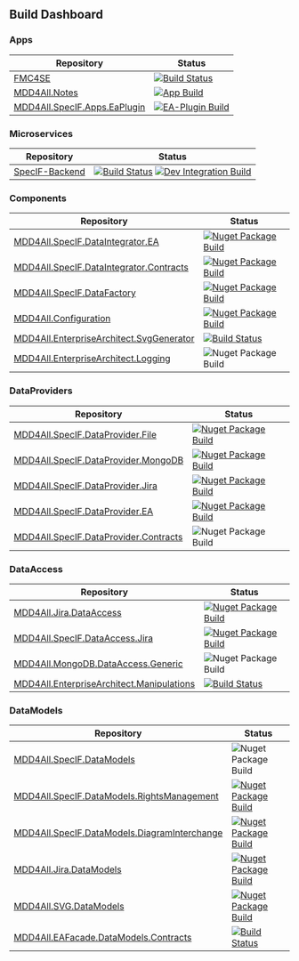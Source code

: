 ## Build Dashboard
### Apps
|Repository|Status|
|-|-|
|[FMC4SE](https://github.com/oalt/fmc4se)|[![Build Status](https://dev.azure.com/oa0170/FMC4SE/_apis/build/status/oalt.fmc4se?branchName=master)](https://dev.azure.com/oa0170/FMC4SE/_build/latest?definitionId=1&branchName=master)|
|[MDD4All.Notes](https://github.com/oalt/MDD4All.Notes)|[![App Build](https://github.com/oalt/MDD4All.Notes/actions/workflows/build.yml/badge.svg)](https://github.com/oalt/MDD4All.Notes/actions/workflows/build.yml)|
|[MDD4All.SpecIF.Apps.EaPlugin](https://github.com/oalt/MDD4All.SpecIF.Apps.EaPlugin)|[![EA-Plugin Build](https://github.com/oalt/MDD4All.SpecIF.Apps.EaPlugin/actions/workflows/build.yml/badge.svg)](https://github.com/oalt/MDD4All.SpecIF.Apps.EaPlugin/actions/workflows/build.yml)|

### Microservices
|Repository|Status|
|-|-|
|[SpecIF-Backend](https://github.com/oalt/SpecIF-Backend)|[![Build Status](https://dev.azure.com/oa0170/SpecIF%20Backend/_apis/build/status/oalt.SpecIF-Backend?branchName=master)](https://dev.azure.com/oa0170/SpecIF%20Backend/_build/latest?definitionId=3&branchName=master)  [![Dev Integration Build](https://github.com/oalt/SpecIF-Backend/actions/workflows/dev-build.yml/badge.svg)](https://github.com/oalt/SpecIF-Backend/actions/workflows/dev-build.yml)|

### Components
|Repository|Status|
|-|-|
|[MDD4All.SpecIF.DataIntegrator.EA](https://github.com/oalt/MDD4All.SpecIF.DataIntegrator.EA)|[![Nuget Package Build](https://github.com/oalt/MDD4All.SpecIF.DataIntegrator.EA/actions/workflows/build.yml/badge.svg)](https://github.com/oalt/MDD4All.SpecIF.DataIntegrator.EA/actions/workflows/build.yml)|
|[MDD4All.SpecIF.DataIntegrator.Contracts](https://github.com/oalt/MDD4All.SpecIF.DataIntegrator.Contracts)|[![Nuget Package Build](https://github.com/oalt/MDD4All.SpecIF.DataIntegrator.Contracts/actions/workflows/build.yml/badge.svg)](https://github.com/oalt/MDD4All.SpecIF.DataIntegrator.Contracts/actions/workflows/build.yml)|
|[MDD4All.SpecIF.DataFactory](https://github.com/oalt/MDD4All.SpecIF.DataFactory)|[![Nuget Package Build](https://github.com/oalt/MDD4All.SpecIF.DataFactory/actions/workflows/build.yml/badge.svg)](https://github.com/oalt/MDD4All.SpecIF.DataFactory/actions/workflows/build.yml)|
|[MDD4All.Configuration](https://github.com/oalt/MDD4All.Configuration)|[![Nuget Package Build](https://github.com/oalt/MDD4All.Configuration/actions/workflows/build.yml/badge.svg)](https://github.com/oalt/MDD4All.Configuration/actions/workflows/build.yml)|
|[MDD4All.EnterpriseArchitect.SvgGenerator](https://github.com/oalt/fmc4seSvgGenerator)|[![Build Status](https://dev.azure.com/oa0170/MDD4All.SVG/_apis/build/status/oalt.fmc4seSvgGenerator?branchName=master)](https://dev.azure.com/oa0170/MDD4All.SVG/_build/latest?definitionId=4&branchName=master)|
|[MDD4All.EnterpriseArchitect.Logging](https://github.com/oalt/MDD4All.EnterpriseArchitect.Logging)|![Nuget Package Build](https://github.com/oalt/MDD4All.EnterpriseArchitect.Logging/workflows/Nuget%20Package%20Build/badge.svg)|


### DataProviders
|Repository|Status|
|-|-|
|[MDD4All.SpecIF.DataProvider.File](https://github.com/oalt/MDD4All.SpecIF.DataProvider.File)|[![Nuget Package Build](https://github.com/oalt/MDD4All.SpecIF.DataProvider.File/actions/workflows/build.yml/badge.svg)](https://github.com/oalt/MDD4All.SpecIF.DataProvider.File/actions/workflows/build.yml)|
|[MDD4All.SpecIF.DataProvider.MongoDB](https://github.com/oalt/MDD4All.SpecIF.DataProvider.MongoDB)|[![Nuget Package Build](https://github.com/oalt/MDD4All.SpecIF.DataProvider.MongoDB/actions/workflows/build.yml/badge.svg)](https://github.com/oalt/MDD4All.SpecIF.DataProvider.MongoDB/actions/workflows/build.yml)|
|[MDD4All.SpecIF.DataProvider.Jira](https://github.com/oalt/MDD4All.SpecIF.DataProvider.Jira)|[![Nuget Package Build](https://github.com/oalt/MDD4All.SpecIF.DataProvider.Jira/actions/workflows/build.yml/badge.svg)](https://github.com/oalt/MDD4All.SpecIF.DataProvider.Jira/actions/workflows/build.yml)|
|[MDD4All.SpecIF.DataProvider.EA](https://github.com/oalt/MDD4All.SpecIF.DataProvider.EA)|[![Nuget Package Build](https://github.com/oalt/MDD4All.SpecIF.DataProvider.EA/actions/workflows/build.yml/badge.svg)](https://github.com/oalt/MDD4All.SpecIF.DataProvider.EA/actions/workflows/build.yml)|
|[MDD4All.SpecIF.DataProvider.Contracts](https://github.com/oalt/MDD4All.SpecIF.DataProvider.Contracts)|![Nuget Package Build](https://github.com/oalt/MDD4All.SpecIF.DataProvider.Contracts/workflows/Nuget%20Package%20Build/badge.svg)|


### DataAccess
|Repository|Status|
|-|-|
|[MDD4All.Jira.DataAccess](https://github.com/oalt/MDD4All.Jira.DataAccess)|[![Nuget Package Build](https://github.com/oalt/MDD4All.Jira.DataAccess/actions/workflows/build.yml/badge.svg)](https://github.com/oalt/MDD4All.Jira.DataAccess/actions/workflows/build.yml)|
|[MDD4All.SpecIF.DataAccess.Jira](https://github.com/oalt/MDD4All.SpecIF.DataAccess.Jira)|[![Nuget Package Build](https://github.com/oalt/MDD4All.SpecIF.DataAccess.Jira/actions/workflows/build.yml/badge.svg)](https://github.com/oalt/MDD4All.SpecIF.DataAccess.Jira/actions/workflows/build.yml)|
|[MDD4All.MongoDB.DataAccess.Generic](https://github.com/oalt/MDD4All.MongoDB.DataAccess.Generic)|![Nuget Package Build](https://github.com/oalt/MDD4All.MongoDB.DataAccess.Generic/workflows/Nuget%20Package%20Build/badge.svg)|
|[MDD4All.EnterpriseArchitect.Manipulations](https://github.com/oalt/eaapi)|[![Build Status](https://dev.azure.com/oa0170/EAAPI/_apis/build/status/oalt.eaapi?branchName=master)](https://dev.azure.com/oa0170/EAAPI/_build/latest?definitionId=2&branchName=master)|

### DataModels
|Repository|Status|
|-|-|
|[MDD4All.SpecIF.DataModels](https://github.com/oalt/MDD4All.SpecIF.DataModels)|![Nuget Package Build](https://github.com/oalt/MDD4All.SpecIF.DataModels/workflows/Nuget%20Package%20Build/badge.svg)|
|[MDD4All.SpecIF.DataModels.RightsManagement](https://github.com/oalt/MDD4All.SpecIF.DataModels.RightsManagement)|[![Nuget Package Build](https://github.com/oalt/MDD4All.SpecIF.DataModels.RightsManagement/actions/workflows/build.yml/badge.svg)](https://github.com/oalt/MDD4All.SpecIF.DataModels.RightsManagement/actions/workflows/build.yml)|
|[MDD4All.SpecIF.DataModels.DiagramInterchange](https://github.com/oalt/MDD4All.SpecIF.DataModels.DiagramInterchange)|[![Nuget Package Build](https://github.com/oalt/MDD4All.SpecIF.DataModels.DiagramInterchange/actions/workflows/build.yml/badge.svg)](https://github.com/oalt/MDD4All.SpecIF.DataModels.DiagramInterchange/actions/workflows/build.yml)|
|[MDD4All.Jira.DataModels](https://github.com/oalt/MDD4All.Jira.DataModels)|[![Nuget Package Build](https://github.com/oalt/MDD4All.Jira.DataModels/actions/workflows/build.yml/badge.svg)](https://github.com/oalt/MDD4All.Jira.DataModels/actions/workflows/build.yml)|
|[MDD4All.SVG.DataModels](https://github.com/oalt/MDD4All.SVG.DataModels)|[![Nuget Package Build](https://github.com/oalt/MDD4All.SVG.DataModels/actions/workflows/build.yml/badge.svg)](https://github.com/oalt/MDD4All.SVG.DataModels/actions/workflows/build.yml)|
|[MDD4All.EAFacade.DataModels.Contracts](https://github.com/oalt/MDD4All.EnterpriseArchitect.DataModels.Contracts)|[![Build Status](https://dev.azure.com/oa0170/MDD4All.EnterpriseArchitect.DataModels.Contracts/_apis/build/status/oalt.MDD4All.EnterpriseArchitect.DataModels.Contracts?branchName=master)](https://dev.azure.com/oa0170/MDD4All.EnterpriseArchitect.DataModels.Contracts/_build/latest?definitionId=6&branchName=master)|
